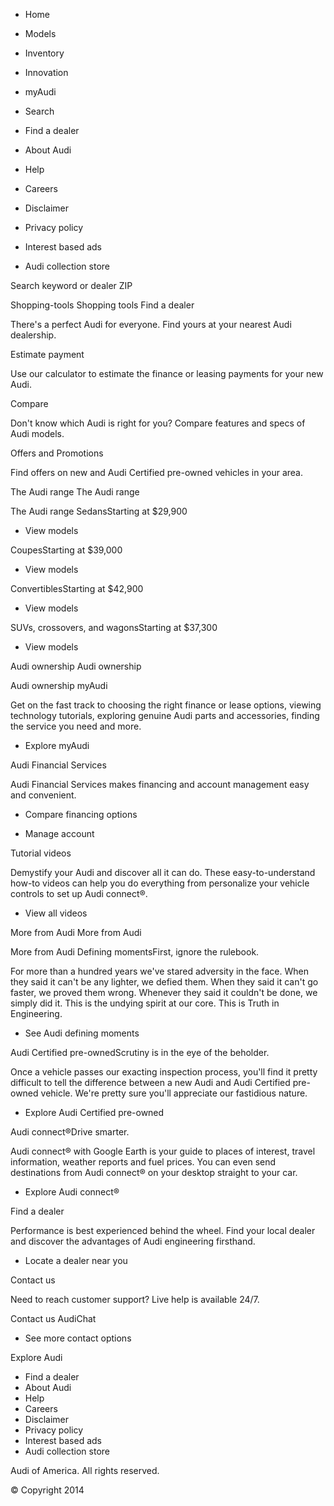 *   Home
*   Models
*   Inventory
*   Innovation
*   myAudi
*   Search

*   Find a dealer
*   About Audi
*   Help
*   Careers
*   Disclaimer
*   Privacy policy
*   Interest based ads
*   Audi collection store

Search keyword or dealer ZIP

Shopping-tools Shopping tools Find a dealer

There's a perfect Audi for everyone. Find yours at your nearest Audi dealership.

Estimate payment

Use our calculator to estimate the finance or leasing payments for your new Audi. 

Compare

Don't know which Audi is right for you? Compare features and specs of Audi models.

Offers and Promotions

Find offers on new and Audi Certified pre-owned vehicles in your area.

The Audi range The Audi range

The Audi range SedansStarting at $29,900

*   View models

CoupesStarting at $39,000

*   View models

ConvertiblesStarting at $42,900

*   View models

SUVs, crossovers, and wagonsStarting at $37,300

*   View models

Audi ownership Audi ownership

Audi ownership myAudi

Get on the fast track to choosing the right finance or lease options, viewing technology tutorials, exploring genuine Audi parts and accessories, finding the service you need and more.

*   Explore myAudi

Audi Financial Services

Audi Financial Services makes financing and account management easy and convenient.

*   Compare financing options

*   Manage account

Tutorial videos

Demystify your Audi and discover all it can do. These easy-to-understand how-to videos can help you do everything from personalize your vehicle controls to set up Audi connect®.

*   View all videos

More from Audi More from Audi

More from Audi Defining momentsFirst, ignore the rulebook.

For more than a hundred years we've stared adversity in the face. When they said it can't be any lighter, we defied them. When they said it can't go faster, we proved them wrong. Whenever they said it couldn't be done, we simply did it. This is the undying spirit at our core. This is Truth in Engineering.

*   See Audi defining moments

Audi Certified pre-ownedScrutiny is in the eye of the beholder.

Once a vehicle passes our exacting inspection process, you'll find it pretty difficult to tell the difference between a new Audi and Audi Certified pre-owned vehicle. We're pretty sure you'll appreciate our fastidious nature.

*   Explore Audi Certified pre-owned

Audi connect®Drive smarter.

Audi connect® with Google Earth is your guide to places of interest, travel information, weather reports and fuel prices. You can even send destinations from Audi connect® on your desktop straight to your car.

*   Explore Audi connect®

Find a dealer

Performance is best experienced behind the wheel. Find your local dealer and discover the advantages of Audi engineering firsthand.

*   Locate a dealer near you

Contact us

Need to reach customer support? Live help is available 24/7.

Contact us AudiChat

*   See more contact options

Explore Audi

*   Find a dealer
*   About Audi
*   Help
*   Careers
*   Disclaimer
*   Privacy policy
*   Interest based ads
*   Audi collection store

Audi of America. All rights reserved.

© Copyright 2014